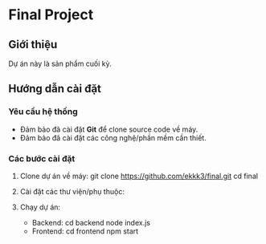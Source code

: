 # Final Project

## Giới thiệu
Dự án này là sản phẩm cuối kỳ.

## Hướng dẫn cài đặt

### Yêu cầu hệ thống
- Đảm bảo đã cài đặt **Git** để clone source code về máy.
- Đảm bảo đã cài đặt các công nghệ/phần mềm cần thiết.

### Các bước cài đặt

1. Clone dự án về máy:
   git clone https://github.com/ekkk3/final.git
   cd final

2. Cài đặt các thư viện/phụ thuộc:

3. Chạy dự án:
   - Backend:
     cd backend
     node index.js
   - Frontend:
     cd frontend
     npm start
    
